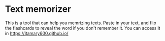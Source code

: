 # Text memorizer
This is a tool that can help you memrizing texts. Paste in your text, and flip the flashcards to reveal the word if you don't remember it.
You can access it in https://itamary600.github.io/
